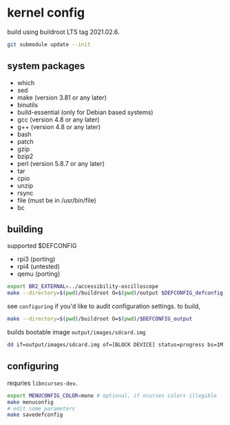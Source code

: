 # kernel config

build using buildroot LTS tag 2021.02.6.

```sh
git submodule update --init
```

## system packages
- which
- sed
- make (version 3.81 or any later)
- binutils
- build-essential (only for Debian based systems)
- gcc (version 4.8 or any later)
- g++ (version 4.8 or any later)
- bash
- patch
- gzip
- bzip2
- perl (version 5.8.7 or any later)
- tar
- cpio
- unzip
- rsync
- file (must be in /usr/bin/file)
- bc 

## building
supported $DEFCONFIG
- rpi3 (porting)
- rpi4 (untested)
- qemu (porting)

```sh
export BR2_EXTERNAL=../accessibility-oscilloscope
make --directory=$(pwd)/buildroot O=$(pwd)/output $DEFCONFIG_defconfig
```

see `configuring` if you'd like to audit configuration settings.
to build,

```sh
make --directory=$(pwd)/buildroot O=$(pwd)/$DEFCONFIG_output
```

builds bootable image `output/images/sdcard.img`

```sh
dd if=output/images/sdcard.img of=[BLOCK DEVICE] status=progress bs=1M
```

## configuring
requries `libncurses-dev`.

```sh
export MENUCONFIG_COLOR=mono # optional, if ncurses colors illegible
make menuconfig
# edit some parameters
make savedefconfig
```
